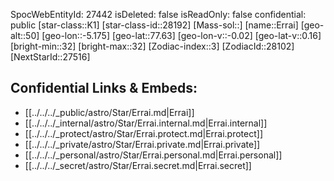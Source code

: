 ﻿---
location: [77.63,-5.175,50]
type: Star
tags:
- astro/Star

---
SpocWebEntityId: 27442
isDeleted: false
isReadOnly: false
confidential: public
[star-class::K1]
[star-class-id::28192]
[Mass-sol::]
[name::Errai]
[geo-alt::50]
[geo-lon::-5.175]
[geo-lat::77.63]
[geo-lon-v::-0.02]
[geo-lat-v::0.16]
[bright-min::32]
[bright-max::32]
[Zodiac-index::3]
[ZodiacId::28102]
[NextStarId::27516]



## Confidential Links & Embeds: 
- [[../../../_public/astro/Star/Errai.md|Errai]] 
- [[../../../_internal/astro/Star/Errai.internal.md|Errai.internal]] 
- [[../../../_protect/astro/Star/Errai.protect.md|Errai.protect]] 
- [[../../../_private/astro/Star/Errai.private.md|Errai.private]] 
- [[../../../_personal/astro/Star/Errai.personal.md|Errai.personal]] 
- [[../../../_secret/astro/Star/Errai.secret.md|Errai.secret]]

